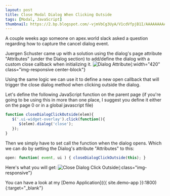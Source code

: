 ```yaml
---
layout: post
title: Close Modal Dialog When Clicking Outside
tags: [Modal, JavaScript]
thumbnail: https://2.bp.blogspot.com/-vjmVbCg3UyA/V1cdVfpjB1I/AAAAAAAAALk/vAGqlJkt75gsVydUtxRbMPtGaLDiWNIKQCKgB/s72-c/close_dialog_click_outside.gif
---
```


A couple weeks ago someone on apex.world slack asked a question regarding how to capture the cancel dialog event.

Juergen Schuster came up with a solution using the dialog's page attribute "Attributes" (under the Dialog section) to add/define the dialog with a custom close callback when initializing it.
![Dialog Attribute](https://4.bp.blogspot.com/-mUD55pMzs0c/V1cL2UGo1II/AAAAAAAAAKM/-7tHnY98hrEdJemZx2cl_NVxCyV1VS8tQCLcB/s1600/dialog_attribute.png "Dialog Attribute"){:width="420" class="img-responsive center-block"}

Using the same logic we can use it to define a new open callback that will trigger the close dialog method when clicking outside the dialog.

Let's define the following JavaScript function on the parent page (if you're going to be using this in more than one place, I suggest you define it either on the page 0 or in a global javascript file)
```javascript
function closeDialogClickOutside(elem){
   $('.ui-widget-overlay').click(function(){
      $(elem).dialog('close');
   });
}
```

Then we simply have to set call the function when the dialog opens.
Which we can do by setting the Dialog's attribute "Attributes" to this: 
```javascript
open: function( event, ui ) { closeDialogClickOutside(this); }
```

Here's what you will get:
![Close Dialog Click Outside](https://2.bp.blogspot.com/-vjmVbCg3UyA/V1cdVfpjB1I/AAAAAAAAALk/vAGqlJkt75gsVydUtxRbMPtGaLDiWNIKQCKgB/s1600/close_dialog_click_outside.gif "Close Dialog Click Outside"){:class="img-responsive"}

You can have a look at my [Demo Application]({{ site.demo-app }}:1800){:target="_blank"}